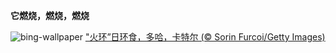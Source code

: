 
**它燃烧，燃烧，燃烧**

![bing-wallpaper](https://www.bing.com/th?id=OHR.RingEclipse_ZH-CN7063841581_1920x1080.jpg)
["火环”日环食，多哈，卡特尔 (© Sorin Furcoi/Getty Images)](https://www.bing.com/search?q=%E6%97%A5%E7%8E%AF%E9%A3%9F&amp;form=hpcapt&amp;mkt=zh-cn)
  